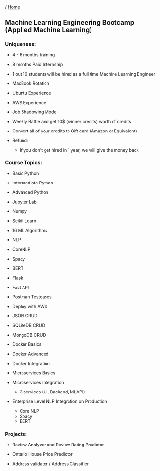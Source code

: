 / [Home](index.md)

## Machine Learning Engineering Bootcamp (Applied Machine Learning)


### Uniqueness:

- 4 - 6 months training

- 8 months Paid Internship

- 1 out 10 students will be hired as a full time Machine Learning Engineer

- MacBook Rotation

- Ubuntu Experience

- AWS Experience

- Job Shadowing Mode

- Weekly Battle and get 10$ (winner credits) worth of credits

- Convert all of your credits to Gift card (Amazon or Equivalent)

- Refund:
    - If you don't get hired in 1 year, we will give the money back



### Course Topics:

- Basic Python

- Intermediate Python

- Advanced Python

- Jupyter Lab

- Numpy 

- Scikit Learn

- 16 ML Algorithms

- NLP

- CoreNLP

- Spacy

- BERT

- Flask

- Fast API

- Postman Testcases

- Deploy with AWS

- JSON CRUD

- SQLiteDB CRUD

- MongoDB CRUD

- Docker Basics

- Docker Advanced

- Docker Integration

- Microservices Basics

- Microservices Integration
	
	- 3 services (UI, Backend, MLAPI)

- Enterprise Level NLP Integration on Production
	- Core NLP
	- Spacy
	- BERT


### Projects:

- Review Analyzer and Review Rating Predictor

- Ontario House Price Predictor

- Address validator / Address Classifier